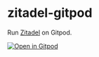 # zitadel-gitpod

Run [Zitadel](zitadel.com) on Gitpod.

[![Open in Gitpod](https://gitpod.io/button/open-in-gitpod.svg)](https://gitpod.io/#https://github.com/cesdperez/zitadel-gitpod)
